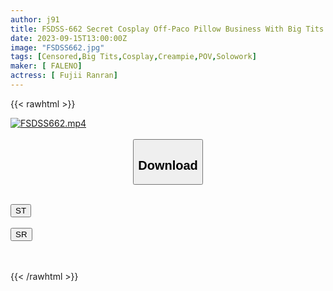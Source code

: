 ```yaml
---
author: j91
title: FSDSS-662 Secret Cosplay Off-Paco Pillow Business With Big Tits Layer Captivating Fans Ranran Fujii
date: 2023-09-15T13:00:00Z
image: "FSDSS662.jpg"
tags: [Censored,Big Tits,Cosplay,Creampie,POV,Solowork]
maker: [ FALENO]
actress: [ Fujii Ranran]
---
```



{{< rawhtml >}}

<div class="video" data-videoid="ok8bqrp8V1ubJz">
    <a href="javascript:;">
        <img src="https://my.j91.asia/posts/FSDSS662/FSDSS662.jpg" width="WIDTH" height="HEIGHT" alt="FSDSS662.mp4" loading="lazy">
    </a>
</div>

<script type="text/javascript" src="https://j91.asia/asset/on-demand-st.js"></script>

<br>
  <link rel="stylesheet" href="https://j91.asia/asset/bs5.css">
  
  <center>
  <button class="btn btn-primary" type="button" data-bs-toggle="collapse" data-bs-target=".multi-collapse" aria-expanded="false" aria-controls="multiCollapseExample1 multiCollapseExample2"><h2>Download</h2></button></center>
</p>
<div class="row">
  <div class="col">
    <div class="collapse multi-collapse" id="multiCollapseExample1">
      <div class="card card-body">
	      	      <br>
<div class="buttons">  
<a href="https://streamtape.to/v/ok8bqrp8V1ubJz"><button class="btn-hover color-3"><i class="fa fa-download"></i> ST</button></a></div>
    </div>
  </div>
</div>
  <div class="col">
    <div class="collapse multi-collapse" id="multiCollapseExample2">
      <div class="card card-body">
	      <br>
<div class="buttons">
    <a href="https://streamruby.com/lkhjbb71uzpd"><button class="btn-hover color-9"><i class="fa fa-download"></i> SR</button></a></div>
<br><br>
      </div>
    </div>
  </div>
</div>

{{< /rawhtml >}}